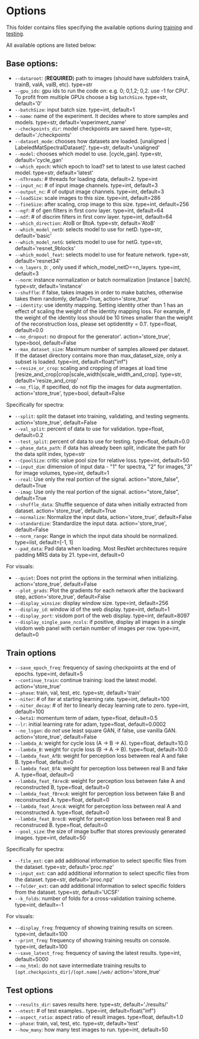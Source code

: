 # Options

This folder contains files specifying the available options during [training](#train-options) and [testing](#test-options).

All available options are listed below:

## Base options:
- `--dataroot`: (**REQUIRED**) path to images (should have subfolders trainA, trainB, valA, valB, etc). type=str
- `--gpu_ids`: gpu ids to run the code on: e.g. 0;  0,1,2; 0,2. use -1 for CPU'. To profit from multiple GPUs choose a big `batchSize`. type=str, default='0'
- `--batchSize`: input batch size. type=int, default=1
- `--name`: name of the experiment. It decides where to store samples and models. type=str, default='experiment_name'
- `--checkpoints_dir`: model checkpoints are saved here. type=str, default='./checkpoints'
- `--dataset_mode`: chooses how datasets are loaded. [unaligned | LabeledMatSpectralDataset]'. type=str, default='unaligned'
- `--model`: chooses which model to use. [cycle_gan]. type=str, default='cycle_gan'
- `--which_epoch`: which epoch to load? set to latest to use latest cached model. type=str, default='latest'
- `--nThreads`: # threads for loading data, default=2. type=int
- `--input_nc`: # of input image channels. type=int, default=3
- `--output_nc`: # of output image channels. type=int, default=3
- `--loadSize`: scale images to this size. type=int, default=286
- `--fineSize`: after scaling, crop image to this size. type=int, default=256
- `--ngf`: # of gen filters in first conv layer. type=int, default=64
- `--ndf`: # of discrim filters in first conv layer. type=int, default=64
- `--which_direction`: AtoB or BtoA. type=str, default='AtoB'
- `--which_model_netD`: selects model to use for netD. type=str, default='basic'
- `--which_model_netG`: selects model to use for netG. type=str, default='resnet_9blocks'
- `--which_model_feat`: selects model to use for feature network. type=str, default='resnet34'
- `--n_layers_D`: , only used if which_model_netD==n_layers. type=int, default=3
- `--norm`: instance normalization or batch normalization [instance | batch]. type=str, default='instance'
- `--shuffle`: if false, takes images in order to make batches, otherwise takes them randomly, default=True, action='store_true'
- `--identity`: use identity mapping. Setting identity other than 1 has an effect of scaling the weight of the identity mapping loss. For example, if the weight of the identity loss should be 10 times smaller than the weight of the reconstruction loss, please set optidentity = 0.1'. type=float, default=0.0
- `--no_dropout`: no dropout for the generator'. action='store_true', type=bool, default=False
- `--max_dataset_size`: Maximum number of samples allowed per dataset. If the dataset directory contains more than max_dataset_size, only a subset is loaded. type=int, default=float("inf")
- `--resize_or_crop`:  scaling and cropping of images at load time [resize_and_crop|crop|scale_width|scale_width_and_crop]. type=str, default='resize_and_crop'
- `--no_flip`, if specified, do not flip the images for data augmentation. action='store_true', type=bool, default=False

Specifically for spectra:
- `--split`: split the dataset into training, validating, and testing segments. action='store_true', default=False
- `--val_split`: percent of data to use for validation. type=float, default=0.2
- `--test_split`: percent of data to use for testing. type=float, default=0.0
- `--phase_data_path`: if data has already been split, indicate the path for the data split index, type=str
- `--CpoolSize`: critic value pool size for relative loss. type=int, default=50
- `--input_dim`: dimension of input data - "1" for spectra, "2" for images,"3" for image volumes, type=int, default=1
- `--real`: Use only the real portion of the signal. action="store_false", default=True
- `--imag`: Use only the real portion of the signal. action="store_false", default=True
- `--shuffle_data`: Shuffle sequence of data when initially extracted from dataset. action='store_true', default=True
- `--normalize`: Normalize the input data, action='store_true', default=False
- `--standardize`: Standardize the input data. action='store_true', default=False
- `--norm_range`: Range in which the input data should be normalized. type=list, default=[-1, 1]
- `--pad_data`: Pad data when loading. Most ResNet architectures require padding MRS data by 21. type=int, default=0


For visuals:
- `--quiet`: Does not print the options in the terminal when initializing. action='store_true', default=False
- `--plot_grads`: Plot the gradients for each network after the backward step, action='store_true', default=False
- `--display_winsize`: display window size. type=int, default=256
- `--display_id`: window id of the web display. type=int, default=1
- `--display_port`: visdom port of the web display. type=int, default=8097
- `--display_single_pane_ncols`: if positive, display all images in a single visdom web panel with certain number of images per row. type=int, default=0

<a name="train-options"></a>

## Train options
- `--save_epoch_freq`: frequency of saving checkpoints at the end of epochs. type=int, default=5
- `--continue_train`: continue training: load the latest model. action='store_true'
- `--phase`: train, val, test, etc. type=str, default='train'
- `--niter`: # of iter at starting learning rate. type=int, default=100
- `--niter_decay`: # of iter to linearly decay learning rate to zero. type=int, default=100
- `--beta1`: momentum term of adam, type=float, default=0.5
- `--lr`: initial learning rate for adam, type=float, default=0.0002
- `--no_lsgan`: do *not* use least square GAN, if false, use vanilla GAN. action='store_true', default=False
- `--lambda_A`: weight for cycle loss (A -> B -> A). type=float, default=10.0
- `--lambda_B`: weight for cycle loss (B -> A -> B). type=float, default=10.0
- `--lambda_feat_AfB`: weight for perception loss between real A and fake B. type=float, default=0
- `--lambda_feat_BfA`: weight for perception loss between real B and fake A. type=float, default=0
- `--lambda_feat_fArecB`: weight for perception loss between fake A and reconstructed B, type=float, default=0
- `--lambda_feat_fBrecA`: weight for perception loss between fake B and reconstructed A. type=float, default=0
- `--lambda_feat_ArecA`: weight for perception loss between real A and reconstructed A. type=float, default=0
- `--lambda_feat_BrecB`: weight for perception loss between real B and reconstruced B. type=float, default=0
- `--pool_size`: the size of image buffer that stores previously generated images. type=int, default=50

Specifically for spectra:
- `--file_ext`: can add additional information to select specific files from the dataset. type=str, default='proc.npz'
- `--input_ext`: can add additional information to select specific files from the dataset. type=str, default='proc.npz'
- `--folder_ext`: can add additional information to select specific folders from the dataset. type=str, default='UCSF'
- `--k_folds`: number of folds for a cross-validation training scheme. type=int, default=-1

For visuals:
- `--display_freq`: frequency of showing training results on screen. type=int, default=100
- `--print_freq`: frequency of showing training results on console. type=int, default=100
- `--save_latest_freq`: frequency of saving the latest results. type=int, default=5000
- `--no_html`: do not save intermediate training results to `[opt.checkpoints_dir]/[opt.name]/web/` action='store_true'

<a name="test-options"></a>

## Test options
- `--results_dir`: saves results here. type=str, default='./results/'
- `--ntest`: # of test examples.. type=int, default=float("inf")
- `--aspect_ratio`: aspect ratio of result images. type=float, default=1.0
- `--phase`: train, val, test, etc. type=str, default='test'
- `--how_many`: how many test images to run. type=int, default=50
